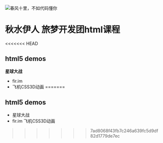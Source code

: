 ![春风十里，不如代码懂你](https://timgsa.baidu.com/timg?image&quality=80&size=b9999_10000&sec=1509596266846&di=127391a8dc305f4691e2c2d6c65a5078&imgtype=0&src=http%3A%2F%2Fuploads.xuexila.com%2Fallimg%2F1708%2F1105-1FPG00413.jpg)
# 秋水伊人 旅梦开发团html课程
<<<<<<< HEAD

## html5 demos

**星球大战**

- fir.im  
- 飞机CSS3D动画
=======
## html5 demos
 - 星球大战
 - fir.im 飞机CSS3D动画
 
>>>>>>> 7ad8068f43fb7c246a639fc5d9df82d1779de7ec
